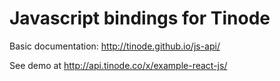 # Javascript bindings for Tinode

Basic documentation: http://tinode.github.io/js-api/

See demo at http://api.tinode.co/x/example-react-js/
